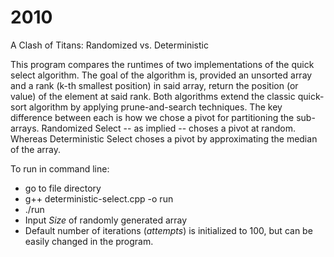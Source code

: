 # 2010

A Clash of Titans: Randomized vs. Deterministic

This program compares the runtimes of two implementations of the quick select algorithm.
The goal of the algorithm is, provided an unsorted array and a rank (k-th smallest position) in said array, return the position (or value) of the element at said rank.
Both algorithms extend the classic quick-sort algorithm by applying prune-and-search techniques.
The key difference between each is how we chose a pivot for partitioning the sub-arrays. 
Randomized Select -- as implied -- choses a pivot at random. Whereas Deterministic Select choses a pivot by approximating the median of the array.

To run in command line:
- go to file directory
- g++ deterministic-select.cpp -o run
- ./run
- Input _Size_ of randomly generated array
- Default number of iterations (_attempts_) is initialized to 100, but can be easily changed in the program. 
